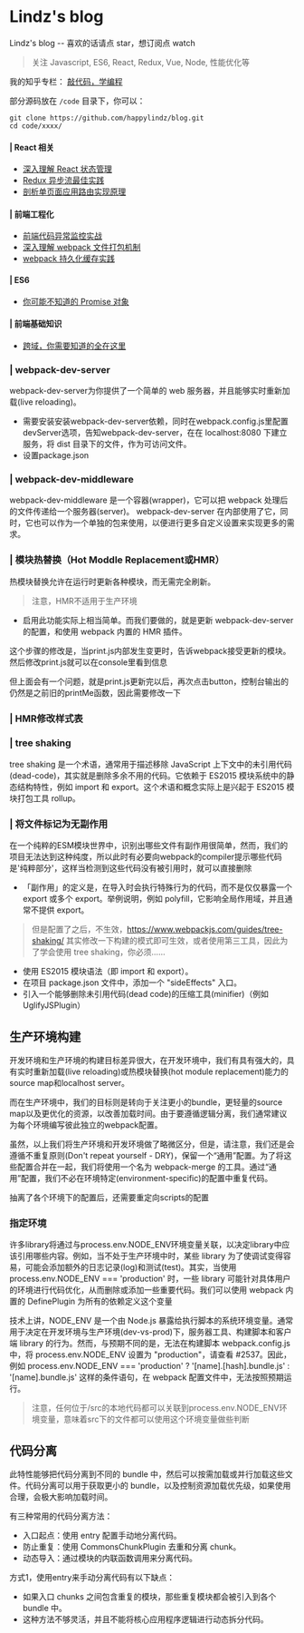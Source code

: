 # Lindz's blog

Lindz's blog -- 喜欢的话请点 star，想订阅点 watch

> 关注 Javascript, ES6, React, Redux, Vue, Node, 性能优化等

我的知乎专栏： [敲代码，学编程](https://zhuanlan.zhihu.com/learncoding)

部分源码放在 ```/code``` 目录下，你可以：

```
git clone https://github.com/happylindz/blog.git
cd code/xxxx/
```

#### | React 相关

* [深入理解 React 状态管理](https://github.com/happylindz/react-state-management-tutorial)
* [Redux 异步流最佳实践](https://github.com/happylindz/blog/issues/2)
* [剖析单页面应用路由实现原理](https://github.com/happylindz/blog/issues/4)

#### | 前端工程化

* [前端代码异常监控实战](https://github.com/happylindz/blog/issues/5)
* [深入理解 webpack 文件打包机制](https://github.com/happylindz/blog/issues/6)
* [webpack 持久化缓存实践](https://github.com/happylindz/blog/issues/7)

#### | ES6 

* [你可能不知道的 Promise 对象](https://github.com/happylindz/blog/issues/1)

#### | 前端基础知识

* [跨域，你需要知道的全在这里](https://github.com/happylindz/blog/issues/3)


### | webpack-dev-server
webpack-dev-server为你提供了一个简单的 web 服务器，并且能够实时重新加载(live reloading)。
* 需要安装安装webpack-dev-server依赖，同时在webpack.config.js里配置devServer选项，告知webpack-dev-server，在在 localhost:8080 下建立服务，将 dist 目录下的文件，作为可访问文件。
* 设置package.json 

### | webpack-dev-middleware
webpack-dev-middleware 是一个容器(wrapper)，它可以把 webpack 处理后的文件传递给一个服务器(server)。 webpack-dev-server 在内部使用了它，同时，它也可以作为一个单独的包来使用，以便进行更多自定义设置来实现更多的需求。

### | 模块热替换（Hot Moddle Replacement或HMR）
热模块替换允许在运行时更新各种模块，而无需完全刷新。
> 注意，HMR不适用于生产环境
* 启用此功能实际上相当简单。而我们要做的，就是更新 webpack-dev-server 的配置，和使用 webpack 内置的 HMR 插件。

这个步骤的修改是，当print.js内部发生变更时，告诉webpack接受更新的模块。然后修改print.js就可以在console里看到信息

但上面会有一个问题，就是print.js更新完以后，再次点击button，控制台输出的仍然是之前旧的printMe函数，因此需要修改一下
### | HMR修改样式表

### | tree shaking
tree shaking 是一个术语，通常用于描述移除 JavaScript 上下文中的未引用代码(dead-code)，其实就是删除多余不用的代码。它依赖于 ES2015 模块系统中的静态结构特性，例如 import 和 export。这个术语和概念实际上是兴起于 ES2015 模块打包工具 rollup。

### | 将文件标记为无副作用
在一个纯粹的ESM模块世界中，识别出哪些文件有副作用很简单，然而，我们的项目无法达到这种纯度，所以此时有必要向webpack的compiler提示哪些代码是'纯粹部分'，这样当检测到这些代码没有被引用时，就可以直接删除

* 「副作用」的定义是，在导入时会执行特殊行为的代码，而不是仅仅暴露一个 export 或多个 export。举例说明，例如 polyfill，它影响全局作用域，并且通常不提供 export。
> 但是配置了之后，不生效，https://www.webpackjs.com/guides/tree-shaking/
其实修改一下构建的模式即可生效，或者使用第三工具，因此为了学会使用 tree shaking，你必须……

* 使用 ES2015 模块语法（即 import 和 export）。
* 在项目 package.json 文件中，添加一个 "sideEffects" 入口。
* 引入一个能够删除未引用代码(dead code)的压缩工具(minifier)（例如 UglifyJSPlugin）

## 生产环境构建
开发环境和生产环境的构建目标差异很大，在开发环境中，我们有具有强大的，具有实时重新加载(live reloading)或热模块替换(hot module replacement)能力的source map和localhost server。

而在生产环境中，我们的目标则是转向于关注更小的bundle，更轻量的source map以及更优化的资源，以改善加载时间。由于要遵循逻辑分离，我们通常建议为每个环境编写彼此独立的webpack配置。

虽然，以上我们将生产环境和开发环境做了略微区分，但是，请注意，我们还是会遵循不重复原则(Don't repeat yourself - DRY)，保留一个“通用”配置。为了将这些配置合并在一起，我们将使用一个名为 webpack-merge 的工具。通过“通用”配置，我们不必在环境特定(environment-specific)的配置中重复代码。

抽离了各个环境下的配置后，还需要重定向scripts的配置

### 指定环境
许多library将通过与process.env.NODE_ENV环境变量关联，以决定library中应该引用哪些内容。例如，当不处于生产环境中时，某些 library 为了使调试变得容易，可能会添加额外的日志记录(log)和测试(test)。其实，当使用 process.env.NODE_ENV === 'production' 时，一些 library 可能针对具体用户的环境进行代码优化，从而删除或添加一些重要代码。我们可以使用 webpack 内置的 DefinePlugin 为所有的依赖定义这个变量

技术上讲，NODE_ENV 是一个由 Node.js 暴露给执行脚本的系统环境变量。通常用于决定在开发环境与生产环境(dev-vs-prod)下，服务器工具、构建脚本和客户端 library 的行为。然而，与预期不同的是，无法在构建脚本 webpack.config.js 中，将 process.env.NODE_ENV 设置为 "production"，请查看 #2537。因此，例如 process.env.NODE_ENV === 'production' ? '[name].[hash].bundle.js' : '[name].bundle.js' 这样的条件语句，在 webpack 配置文件中，无法按照预期运行。

> 注意，任何位于/src的本地代码都可以关联到process.env.NODE_ENV环境变量，意味着src下的文件都可以使用这个环境变量做些判断

## 代码分离
此特性能够把代码分离到不同的 bundle 中，然后可以按需加载或并行加载这些文件。代码分离可以用于获取更小的 bundle，以及控制资源加载优先级，如果使用合理，会极大影响加载时间。

有三种常用的代码分离方法：
* 入口起点：使用 entry 配置手动地分离代码。
* 防止重复：使用 CommonsChunkPlugin 去重和分离 chunk。
* 动态导入：通过模块的内联函数调用来分离代码。

方式1，使用entry来手动分离代码有以下缺点：
* 如果入口 chunks 之间包含重复的模块，那些重复模块都会被引入到各个 bundle 中。
* 这种方法不够灵活，并且不能将核心应用程序逻辑进行动态拆分代码。

